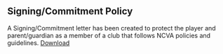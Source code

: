 ## Signing/Commitment Policy

A Signing/Commitment letter has been created to protect the player and parent/guardian as a member of a club that follows NCVA policies and guidelines. [Download]({{url_tryout_policy_and_commitment_letter}})
